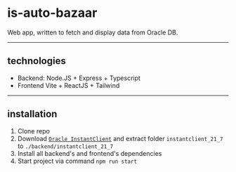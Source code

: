 # is-auto-bazaar

Web app, written to fetch and display data from Oracle DB.

---

## technologies

- Backend: Node.JS + Express + Typescript
- Frontend Vite + ReactJS + Tailwind

---

## installation

1. Clone repo
2. Download [`Oracle InstantClient`](https://download.oracle.com/otn_software/nt/instantclient/217000/instantclient-basic-windows.x64-21.7.0.0.0dbru.zip) and extract folder `instantclient_21_7` to `./backend/instantclient_21_7`
3. Install all backend's and frontend's dependencies
4. Start project via command `npm run start`
